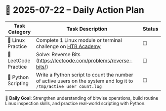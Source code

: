 # 📌 2025-07-22 – Daily Action Plan

| Task Category         | Task Description                                                                                                                           | Status |
|----------------------|--------------------------------------------------------------------------------------------------------------------------------------------|--------|
| 🐧 Linux Practice      | Complete 1 Linux module or terminal challenge on [HTB Academy](https://academy.hackthebox.com/)                                           | ☐      |
| 🧠 LeetCode Practice   | Solve: Reverse Bits (https://leetcode.com/problems/reverse-bits/)                                                                         | ☐      |
| 🐍 Python Scripting    | Write a Python script to count the number of active users on the system and log it to `/tmp/active_user_count.log`                        | ☐      |

🎯 **Daily Goal**: Strengthen understanding of bitwise operations, build routine Linux inspection skills, and practice real-world scripting with Python.

